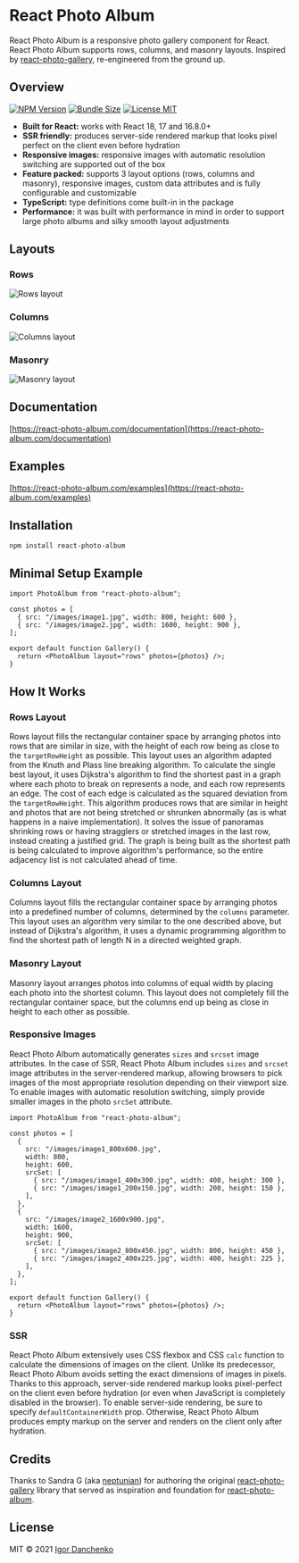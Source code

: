 # React Photo Album

React Photo Album is a responsive photo gallery component for React. React Photo
Album supports rows, columns, and masonry layouts. Inspired by
[react-photo-gallery](https://github.com/neptunian/react-photo-gallery),
re-engineered from the ground up.

## Overview

[![NPM Version](https://img.shields.io/npm/v/react-photo-album.svg?color=blue)](https://www.npmjs.com/package/react-photo-album)
[![Bundle Size](https://img.shields.io/bundlephobia/minzip/react-photo-album.svg?color=blue)](https://bundlephobia.com/package/react-photo-album)
[![License MIT](https://img.shields.io/npm/l/react-photo-album.svg?color=blue)](https://github.com/igordanchenko/react-photo-album/blob/main/LICENSE)

- **Built for React:** works with React 18, 17 and 16.8.0+
- **SSR friendly:** produces server-side rendered markup that looks pixel
  perfect on the client even before hydration
- **Responsive images:** responsive images with automatic resolution switching
  are supported out of the box
- **Feature packed:** supports 3 layout options (rows, columns and masonry),
  responsive images, custom data attributes and is fully configurable and
  customizable
- **TypeScript:** type definitions come built-in in the package
- **Performance:** it was built with performance in mind in order to support
  large photo albums and silky smooth layout adjustments

## Layouts

### Rows

![Rows layout](https://react-photo-album.com/images/layouts/rows.jpg)

### Columns

![Columns layout](https://react-photo-album.com/images/layouts/columns.jpg)

### Masonry

![Masonry layout](https://react-photo-album.com/images/layouts/masonry.jpg)

## Documentation

[https://react-photo-album.com/documentation](https://react-photo-album.com/documentation)

## Examples

[https://react-photo-album.com/examples](https://react-photo-album.com/examples)

## Installation

```shell
npm install react-photo-album
```

## Minimal Setup Example

```tsx
import PhotoAlbum from "react-photo-album";

const photos = [
  { src: "/images/image1.jpg", width: 800, height: 600 },
  { src: "/images/image2.jpg", width: 1600, height: 900 },
];

export default function Gallery() {
  return <PhotoAlbum layout="rows" photos={photos} />;
}
```

## How It Works

### Rows Layout

Rows layout fills the rectangular container space by arranging photos into rows
that are similar in size, with the height of each row being as close to the
`targetRowHeight` as possible. This layout uses an algorithm adapted from the
Knuth and Plass line breaking algorithm. To calculate the single best layout, it
uses Dijkstra's algorithm to find the shortest past in a graph where each photo
to break on represents a node, and each row represents an edge. The cost of each
edge is calculated as the squared deviation from the `targetRowHeight`. This
algorithm produces rows that are similar in height and photos that are not being
stretched or shrunken abnormally (as is what happens in a naive implementation).
It solves the issue of panoramas shrinking rows or having stragglers or
stretched images in the last row, instead creating a justified grid. The graph
is being built as the shortest path is being calculated to improve algorithm's
performance, so the entire adjacency list is not calculated ahead of time.

### Columns Layout

Columns layout fills the rectangular container space by arranging photos into a
predefined number of columns, determined by the `columns` parameter. This layout
uses an algorithm very similar to the one described above, but instead of
Dijkstra's algorithm, it uses a dynamic programming algorithm to find the
shortest path of length N in a directed weighted graph.

### Masonry Layout

Masonry layout arranges photos into columns of equal width by placing each photo
into the shortest column. This layout does not completely fill the rectangular
container space, but the columns end up being as close in height to each other
as possible.

### Responsive Images

React Photo Album automatically generates `sizes` and `srcset` image attributes.
In the case of SSR, React Photo Album includes `sizes` and `srcset` image
attributes in the server-rendered markup, allowing browsers to pick images of
the most appropriate resolution depending on their viewport size. To enable
images with automatic resolution switching, simply provide smaller images in the
photo `srcSet` attribute.

```tsx
import PhotoAlbum from "react-photo-album";

const photos = [
  {
    src: "/images/image1_800x600.jpg",
    width: 800,
    height: 600,
    srcSet: [
      { src: "/images/image1_400x300.jpg", width: 400, height: 300 },
      { src: "/images/image1_200x150.jpg", width: 200, height: 150 },
    ],
  },
  {
    src: "/images/image2_1600x900.jpg",
    width: 1600,
    height: 900,
    srcSet: [
      { src: "/images/image2_800x450.jpg", width: 800, height: 450 },
      { src: "/images/image2_400x225.jpg", width: 400, height: 225 },
    ],
  },
];

export default function Gallery() {
  return <PhotoAlbum layout="rows" photos={photos} />;
}
```

### SSR

React Photo Album extensively uses CSS flexbox and CSS `calc` function to
calculate the dimensions of images on the client. Unlike its predecessor, React
Photo Album avoids setting the exact dimensions of images in pixels. Thanks to
this approach, server-side rendered markup looks pixel-perfect on the client
even before hydration (or even when JavaScript is completely disabled in the
browser). To enable server-side rendering, be sure to specify
`defaultContainerWidth` prop. Otherwise, React Photo Album produces empty markup
on the server and renders on the client only after hydration.

## Credits

Thanks to Sandra G (aka [neptunian](https://github.com/neptunian)) for authoring
the original
[react-photo-gallery](https://github.com/neptunian/react-photo-gallery) library
that served as inspiration and foundation for
[react-photo-album](https://github.com/igordanchenko/react-photo-album).

## License

MIT © 2021 [Igor Danchenko](https://github.com/igordanchenko)
